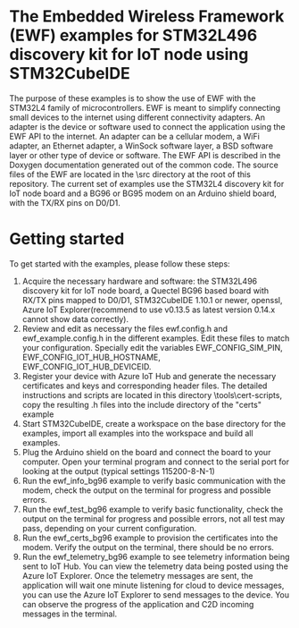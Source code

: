 # The Embedded Wireless Framework (EWF) examples for STM32L496 discovery kit for IoT node using STM32CubeIDE
The purpose of these examples is to show the use of EWF with the STM32L4 family of microcontrollers.
EWF is meant to simplify connecting small devices to the internet using different connectivity adapters.
An adapter is the device or software used to connect the application using the EWF API to the internet.
An adapter can be a cellular modem, a WiFi adapter, an Ethernet adapter, a WinSock software layer, a BSD software layer or other type of device or software.
The EWF API is described in the Doxygen documentation generated out of the common code.
The source files of the EWF are located in the \src directory at the root of this repository.
The current set of examples use the STM32L4 discovery kit for IoT node board and a BG96 or BG95 modem on an Arduino shield board, with the TX/RX pins on D0/D1.

# Getting started
To get started with the examples, please follow these steps:
1. Acquire the necessary hardware and software: the STM32L496 discovery kit for IoT node board, a Quectel BG96 based board with RX/TX pins mapped to D0/D1, STM32CubeIDE 1.10.1 or newer, openssl, Azure IoT Explorer(recommend to use v0.13.5 as latest version 0.14.x cannot show data correctly).
2. Review and edit as necessary the files ewf.config.h and ewf_example.config.h in the different examples. Edit these files to match your configuration. Specially edit the variables EWF_CONFIG_SIM_PIN, EWF_CONFIG_IOT_HUB_HOSTNAME, EWF_CONFIG_IOT_HUB_DEVICEID.
3. Register your device with Azure IoT Hub and generate the necessary certificates and keys and corresponding header files. The detailed instructions and scripts are located in this directory \tools\cert-scripts, copy the resulting .h files into the include directory of the "certs" example
4. Start STM32CubeIDE, create a workspace on the base directory for the examples, import all examples into the workspace and build all examples.
5. Plug the Arduino shield on the board and connect the board to your computer. Open your terminal program and connect to the serial port for looking at the output (typical settings 115200-8-N-1)
1. Run the ewf_info_bg96 example to verify basic communication with the modem, check the output on the terminal for progress and possible errors.
1. Run the ewf_test_bg96 example to verify basic functionality, check the output on the terminal for progress and possible errors, not all test may pass, depending on your current configuration.
1. Run the ewf_certs_bg96 example to provision the certificates into the modem. Verify the output on the terminal, there should be no errors.
1. Run the ewf_telemetry_bg96 example to see telemetry information being sent to IoT Hub. You can view the telemetry data being posted using the Azure IoT Explorer. Once the telemetry messages are sent, the application will wait one minute listening for cloud to device messages, you can use the Azure IoT Explorer to send messages to the device. You can observe the progress of the application and C2D incoming messages in the terminal.
